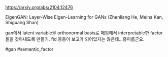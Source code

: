 https://arxiv.org/abs/2104.12476

EigenGAN: Layer-Wise Eigen-Learning for GANs (Zhenliang He, Meina Kan, Shiguang Shan)

gan에서 latent variable을 orthonormal basis로 매핑해서 interpretable한 factor들을 찾아내도록 만들기. fid 등등이 보고가 되어있지는 않은데...흥미롭군요.

#gan #semantic_factor 